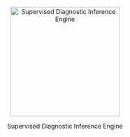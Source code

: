 <p align="center" style="text-align: center">
<img alt="Supervised Diagnostic Inference Engine" width="250px" src="https://i.imgur.com/nPskGD8.png">
</p>

<p align="center" style="text-align: center">Supervised Diagnostic Inference Engine</p>
